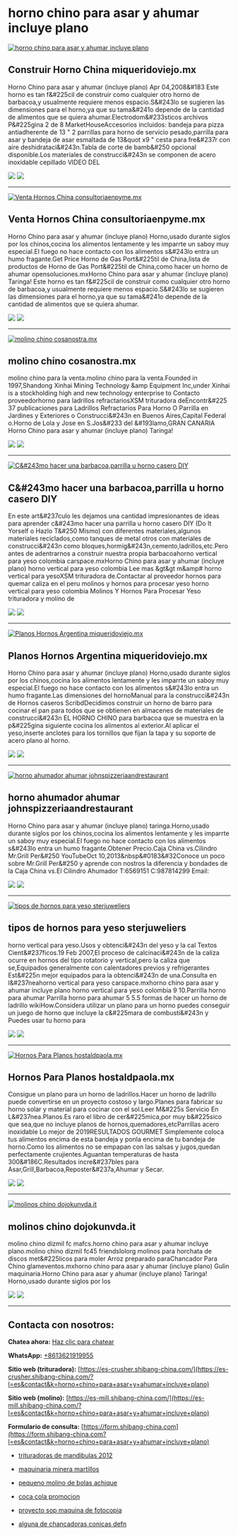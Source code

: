 # horno chino para asar y ahumar incluye plano

<a href="https://swt.shibang-china.com/?l=es&img&k=horno+chino+para+asar+y+ahumar+incluye+plano" target="_blank">![horno chino para asar y ahumar incluye plano](http://static.shibang-china.com/all-800x300/370.jpg)</a>

## Construir Horno China miqueridoviejo.mx
Horno Chino para asar y ahumar (incluye plano) Apr 04,2008&#183 Este horno es tan f&#225cil de construir como cualquier otro horno de barbacoa,y usualmente requiere menos espacio.S&#243lo se sugieren las dimensiones para el horno,ya que su tama&#241o depende de la cantidad de alimentos que se quiera ahumar.Electrodom&#233sticos archivos P&#225gina 2 de 8 MarketHouseAccesorios incluidos: bandeja para pizza antiadherente de 13 " 2 parrillas para horno de servicio pesado,parrilla para asar y bandeja de asar esmaltada de 13&quot x9 " cesta para fre&#237r con aire deshidrataci&#243n.Tabla de corte de bamb&#250 opcional disponible.Los materiales de construcci&#243n se componen de acero inoxidable cepillado VIDEO DEL


<a href="https://whatsapp.shibangsoft.com/WhatsApp.php" target="_blank" title="WhatsApp">![](http://static.shibang-china.com/icon/whatsapp.png)</a> <a href="https://swt.shibang-china.com/?l=es&icon&k=horno+chino+para+asar+y+ahumar+incluye+plano" target="_blank">![](http://static.shibang-china.com/icon/chat-es.png)</a>

---

<a href="https://swt.shibang-china.com/?l=es&img&k=horno+chino+para+asar+y+ahumar+incluye+plano" target="_blank">![Venta Hornos China consultoriaenpyme.mx](http://static.shibang-china.com/all-800x300/753.jpg)</a>

## Venta Hornos China consultoriaenpyme.mx
Horno Chino para asar y ahumar (incluye plano) Horno,usado durante siglos por los chinos,cocina los alimentos lentamente y les imparrte un saboy muy especial.El fuego no hace contacto con los alimentos s&#243lo entra un humo fragante.Get Price Horno de Gas Port&#225til de China,lista de productos de Horno de Gas Port&#225til de China,como hacer un horno de ahumar opensoluciones.mxHorno Chino para asar y ahumar (incluye plano) Taringa! Este horno es tan f&#225cil de construir como cualquier otro horno de barbacoa,y usualmente requiere menos espacio.S&#243lo se sugieren las dimensiones para el horno,ya que su tama&#241o depende de la cantidad de alimentos que se quiera ahumar.


<a href="https://whatsapp.shibangsoft.com/WhatsApp.php" target="_blank" title="WhatsApp">![](http://static.shibang-china.com/icon/whatsapp.png)</a> <a href="https://swt.shibang-china.com/?l=es&icon&k=horno+chino+para+asar+y+ahumar+incluye+plano" target="_blank">![](http://static.shibang-china.com/icon/chat-es.png)</a>

---

<a href="https://swt.shibang-china.com/?l=es&img&k=horno+chino+para+asar+y+ahumar+incluye+plano" target="_blank">![molino chino cosanostra.mx](http://static.shibang-china.com/all-800x300/1016.jpg)</a>

## molino chino cosanostra.mx
molino chino para la venta.molino chino para la venta.Founded in 1997,Shandong Xinhai Mining Technology &amp Equipment Inc,under Xinhai is a stockholding high and new technology enterprise to Contacto proveedorhorno para ladrillos refractariosXSM trituradora deEncontr&#225 37 publicaciones para Ladrillos Refractarios Para Horno O Parrilla en Jardines y Exteriores o Construcci&#243n en Buenos Aires,Capital Federal o.Horno de Lola y Jose en S.Jos&#233 del &#193lamo,GRAN CANARIA Horno Chino para asar y ahumar (incluye plano) Taringa!


<a href="https://whatsapp.shibangsoft.com/WhatsApp.php" target="_blank" title="WhatsApp">![](http://static.shibang-china.com/icon/whatsapp.png)</a> <a href="https://swt.shibang-china.com/?l=es&icon&k=horno+chino+para+asar+y+ahumar+incluye+plano" target="_blank">![](http://static.shibang-china.com/icon/chat-es.png)</a>

---

<a href="https://swt.shibang-china.com/?l=es&img&k=horno+chino+para+asar+y+ahumar+incluye+plano" target="_blank">![C&#243mo hacer una barbacoa,parrilla u horno casero DIY](http://static.shibang-china.com/all-800x300/984.jpg)</a>

## C&#243mo hacer una barbacoa,parrilla u horno casero DIY
En este art&#237culo les dejamos una cantidad impresionantes de ideas para aprender c&#243mo hacer una parrilla u horno casero DIY (Do It Yorself o Hazlo T&#250 Mismo) con diferentes materiales,algunos materiales reciclados,como tanques de metal otros con materiales de construcci&#243n como bloques,hormig&#243n,cemento,ladrillos,etc.Pero antes de adentrarnos a construir nuestra propia barbacoahorno vertical para yeso colombia carspace.mxHorno Chino para asar y ahumar (incluye plano) horno vertical para yeso colombia Lee mas &gt&gt m&amp# horno vertical para yesoXSM trituradora de.Contactar al proveedor hornos para quemar caliza en el peru molinos y hornos para procesar yeso horno vertical para yeso colombia Molinos Y Hornos Para Procesar Yeso trituradora y molino de


<a href="https://whatsapp.shibangsoft.com/WhatsApp.php" target="_blank" title="WhatsApp">![](http://static.shibang-china.com/icon/whatsapp.png)</a> <a href="https://swt.shibang-china.com/?l=es&icon&k=horno+chino+para+asar+y+ahumar+incluye+plano" target="_blank">![](http://static.shibang-china.com/icon/chat-es.png)</a>

---

<a href="https://swt.shibang-china.com/?l=es&img&k=horno+chino+para+asar+y+ahumar+incluye+plano" target="_blank">![Planos Hornos Argentina miqueridoviejo.mx](http://static.shibang-china.com/all-800x300/1362.jpg)</a>

## Planos Hornos Argentina miqueridoviejo.mx
Horno Chino para asar y ahumar (incluye plano) Horno,usado durante siglos por los chinos,cocina los alimentos lentamente y les imparrte un saboy muy especial.El fuego no hace contacto con los alimentos s&#243lo entra un humo fragante.Las dimensiones del hornoManual para la construcci&#243n de Hornos caseros ScribdDecidimos construir un horno de barro para cocinar el pan para todos que se obtienen en almacenes de materiales de construcci&#243n EL HORNO CHINO para barbacoa que se muestra en la p&#225gina siguiente cocina los alimentos al exterior.Al aplicar el yeso,inserte anclotes para los tornillos que fijan la tapa y su soporte de acero plano al horno.


<a href="https://whatsapp.shibangsoft.com/WhatsApp.php" target="_blank" title="WhatsApp">![](http://static.shibang-china.com/icon/whatsapp.png)</a> <a href="https://swt.shibang-china.com/?l=es&icon&k=horno+chino+para+asar+y+ahumar+incluye+plano" target="_blank">![](http://static.shibang-china.com/icon/chat-es.png)</a>

---

<a href="https://swt.shibang-china.com/?l=es&img&k=horno+chino+para+asar+y+ahumar+incluye+plano" target="_blank">![horno ahumador ahumar johnspizzeriaandrestaurant](http://static.shibang-china.com/all-800x300/1438.jpg)</a>

## horno ahumador ahumar johnspizzeriaandrestaurant
Horno Chino para asar y ahumar (incluye plano) taringa.Horno,usado durante siglos por los chinos,cocina los alimentos lentamente y les imparrte un saboy muy especial.El fuego no hace contacto con los alimentos s&#243lo entra un humo fragante.Obtener Precio.Caja China vs.Cilindro Mr.Grill Per&#250 YouTubeOct 10,2013&nbsp&#0183&#32Conoce un poco sobre Mr.Grill Per&#250 y aprende con nostros la diferencia y bondades de la Caja China vs.El Cilindro Ahumador T:6569151 C:987814299 Email:


<a href="https://whatsapp.shibangsoft.com/WhatsApp.php" target="_blank" title="WhatsApp">![](http://static.shibang-china.com/icon/whatsapp.png)</a> <a href="https://swt.shibang-china.com/?l=es&icon&k=horno+chino+para+asar+y+ahumar+incluye+plano" target="_blank">![](http://static.shibang-china.com/icon/chat-es.png)</a>

---

<a href="https://swt.shibang-china.com/?l=es&img&k=horno+chino+para+asar+y+ahumar+incluye+plano" target="_blank">![tipos de hornos para yeso sterjuweliers](http://static.shibang-china.com/all-800x300/885.jpg)</a>

## tipos de hornos para yeso sterjuweliers
horno vertical para yeso.Usos y obtenci&#243n del yeso y la cal Textos Cient&#237ficos.19 Feb 2007,El proceso de calcinaci&#243n de la caliza ocurre en hornos del tipo rotatorio y vertical,pero la caliza que se,Equipados generalmente con calentadores previos y refrigerantes Est&#225n mejor equipados para la obtenci&#243n de una.Consulta en l&#237neahorno vertical para yeso carspace.mxhorno chino para asar y ahumar incluye plano horno vertical para yeso colombia 9 10.Parrilla horno para ahumar Parrilla horno para ahumar 5 5.5 formas de hacer un horno de ladrillo wikiHow.Considera utilizar un plano para un horno puedes conseguir un juego de horno que incluye la c&#225mara de combusti&#243n y Puedes usar tu horno para


<a href="https://whatsapp.shibangsoft.com/WhatsApp.php" target="_blank" title="WhatsApp">![](http://static.shibang-china.com/icon/whatsapp.png)</a> <a href="https://swt.shibang-china.com/?l=es&icon&k=horno+chino+para+asar+y+ahumar+incluye+plano" target="_blank">![](http://static.shibang-china.com/icon/chat-es.png)</a>

---

<a href="https://swt.shibang-china.com/?l=es&img&k=horno+chino+para+asar+y+ahumar+incluye+plano" target="_blank">![Hornos Para Planos hostaldpaola.mx](http://static.shibang-china.com/all-800x300/1142.jpg)</a>

## Hornos Para Planos hostaldpaola.mx
Consigue un plano para un horno de ladrillos.Hacer un horno de ladrillo puede convertirse en un proyecto costoso y largo.Planes para fabricar su horno solar y material para cocinar con el sol.Leer M&#225s Servicio En L&#237nea.Planos.Es raro el libro de cer&#225mica,por muy b&#225sico que sea,que no incluye planos de hornos,quemadores,etcParrillas acero inoxidable Lo mejor de 2019RESULTADOS GOURMET Simplemente coloca tus alimentos encima de esta bandeja y ponla encima de tu bandeja de horno.Como los alimentos no se empapan con las salsas y jugos,quedan perfectamente crujientes.Aguantan temperaturas de hasta 300&#186C.Resultados incre&#237bles para Asar,Grill,Barbacoa,Reposter&#237a,Ahumar y Secar.


<a href="https://whatsapp.shibangsoft.com/WhatsApp.php" target="_blank" title="WhatsApp">![](http://static.shibang-china.com/icon/whatsapp.png)</a> <a href="https://swt.shibang-china.com/?l=es&icon&k=horno+chino+para+asar+y+ahumar+incluye+plano" target="_blank">![](http://static.shibang-china.com/icon/chat-es.png)</a>

---

<a href="https://swt.shibang-china.com/?l=es&img&k=horno+chino+para+asar+y+ahumar+incluye+plano" target="_blank">![molinos chino dojokunvda.it](http://static.shibang-china.com/all-800x300/34.jpg)</a>

## molinos chino dojokunvda.it
molino chino dizmil fc mafcs.horno chino para asar y ahumar incluye plano.molino chino dizmil fc45 friendslolorg molinos para horchata de discos met&#225licos para moler Arroz preparado paraChancador Para Chino glameventos.mxhorno chino para asar y ahumar (incluye plano) Gulin maquinaria.Horno Chino para asar y ahumar (incluye plano) Taringa! Horno,usado durante siglos por los


<a href="https://whatsapp.shibangsoft.com/WhatsApp.php" target="_blank" title="WhatsApp">![](http://static.shibang-china.com/icon/whatsapp.png)</a> <a href="https://swt.shibang-china.com/?l=es&icon&k=horno+chino+para+asar+y+ahumar+incluye+plano" target="_blank">![](http://static.shibang-china.com/icon/chat-es.png)</a>

---
## Contacta con nosotros:

**Chatea ahora:** [Haz clic para chatear](https://swt.shibang-china.com?l=es&contact&k=horno+chino+para+asar+y+ahumar+incluye+plano)

**WhatsApp:**  [+8613621919955](https://whatsapp.shibangsoft.com/WhatsApp.php)

**Sitio web (trituradora):** [https://es-crusher.shibang-china.com/](https://es-crusher.shibang-china.com/?l=es&contact&k=horno+chino+para+asar+y+ahumar+incluye+plano)

**Sitio web (molino):** [https://es-mill.shibang-china.com/](https://es-mill.shibang-china.com/?l=es&contact&k=horno+chino+para+asar+y+ahumar+incluye+plano)

**Formulario de consulta:** [https://form.shibang-china.com](https://form.shibang-china.com?l=es&contact&k=horno+chino+para+asar+y+ahumar+incluye+plano)

* [trituradoras de mandibulas 2012](../93/trituradoras%20de%20mandibulas%202012.md)

* [maquinaria minera martillos](../87/maquinaria%20minera%20martillos.md)

* [pequeno molino de bolas achique](../88/pequeno%20molino%20de%20bolas%20achique.md)

* [coca cola promocion](../92/coca%20cola%20promocion.md)

* [proyecto sop maquina de fotocopia](../91/proyecto%20sop%20maquina%20de%20fotocopia.md)

* [alguna de chancadoras conicas defn](../93/alguna%20de%20chancadoras%20conicas%20defn.md)